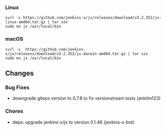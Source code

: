### Linux

```shell
curl -L https://github.com/jenkins-x/jx/releases/download/v3.2.352/jx-linux-amd64.tar.gz | tar xzv 
sudo mv jx /usr/local/bin
```

### macOS

```shell
curl -L  https://github.com/jenkins-x/jx/releases/download/v3.2.352/jx-darwin-amd64.tar.gz | tar xzv
sudo mv jx /usr/local/bin
```

## Changes

### Bug Fixes

* downgrade gitops version to 0.7.8 to fix versionstream tests (ankitm123)

### Chores

* deps: upgrade jenkins-x/jx to version 0.1.46 (jenkins-x-bot)
